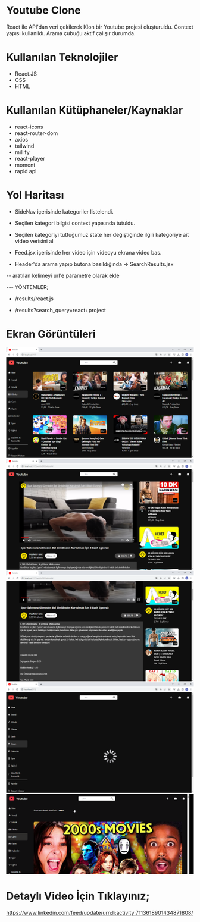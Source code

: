 # Youtube Clone
React ile API'dan veri çekilerek Klon bir Youtube projesi oluşturuldu.
Context yapısı kullanıldı. Arama çubuğu aktif çalışır durumda. 

# Kullanılan Teknolojiler
- React.JS
- CSS
- HTML

# Kullanılan Kütüphaneler/Kaynaklar
- react-icons
- react-router-dom
- axios
- tailwind
- millify
- react-player
- moment
- rapid api

# Yol Haritası

- SideNav içerisinde kategoriler listelendi.

- Seçilen kategori bilgisi context yapısında tutuldu.

- Seçilen kategoriyi tuttuğumuz state her değiştiğinde ilgili kategoriye ait video verisini al

- Feed.jsx içerisinde her video için videoyu ekrana video bas.

- Header'da arama yapıp butona basıldığında -> SearchResults.jsx

-- aratılan kelimeyi url'e parametre olarak ekle
  
--- YÖNTEMLER;

- /results/react.js

- /results?search_query=react+project


# Ekran Görüntüleri

![](./src/assets/screen1.png)
![](./src/assets/screen2.png)
![](./src/assets/screen3.png)
![](./src/assets/screen4.png)
![](./src/assets/screen5.png)

# Detaylı Video İçin Tıklayınız;

https://www.linkedin.com/feed/update/urn:li:activity:7113618901434871808/
